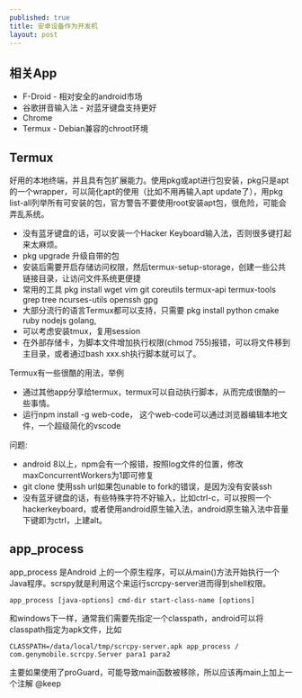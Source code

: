 ```yaml
---
published: true
title: 安卓设备作为开发机
layout: post
---
```


## 相关App
* F-Droid  - 相对安全的android市场
* 谷歌拼音输入法 - 对蓝牙键盘支持更好
* Chrome 
* Termux - Debian兼容的chroot环境

## Termux

好用的本地终端，并且具有包扩展能力。使用pkg或apt进行包安装，pkg只是apt的一个wrapper，可以简化apt的使用（比如不用再输入apt update了），用pkg list-all列举所有可安装的包，官方警告不要使用root安装apt包，很危险，可能会弄乱系统。

* 没有蓝牙键盘的话，可以安装一个Hacker Keyboard输入法，否则很多键打起来太麻烦。
* pkg upgrade 升级自带的包
* 安装后需要开启存储访问权限，然后termux-setup-storage，创建一些公共链接目录，让访问文件系统更便捷
* 常用的工具 pkg install wget vim git coreutils termux-api termux-tools grep tree ncurses-utils openssh gpg
* 大部分流行的语言Termux都可以支持，只需要 pkg install python cmake ruby nodejs golang, 
* 可以考虑安装tmux，复用session
* 在外部存储卡，为脚本文件增加执行权限(chmod 755)报错，可以将文件移到主目录，或者通过bash xxx.sh执行脚本就可以了。

Termux有一些很酷的用法，举例
* 通过其他app分享给termux，termux可以自动执行脚本，从而完成很酷的一些事情。
* 运行npm install -g web-code， 这个web-code可以通过浏览器编辑本地文件，一个超级简化的vscode

问题:
* android 8以上，npm会有一个报错，按照log文件的位置，修改maxConcurrentWorkers为1即可修复
* git clone 使用ssh url如果包unable to fork的错误，是因为没有安装ssh
* 没有蓝牙键盘的话，有些特殊字符不好输入，比如ctrl-c，可以按照一个hackerkeyboard，或者使用android原生输入法，android原生输入法中音量下键即为ctrl，上建alt。

## app_process
app_process 是Android 上的一个原生程序，可以从main()方法开始执行一个Java程序。scrspy就是利用这个来运行scrcpy-server进而得到shell权限。

```
app_process [java-options] cmd-dir start-class-name [options]
```

和windows下一样，通常我们需要先指定一个classpath，android可以将classpath指定为apk文件，比如
```
CLASSPATH=/data/local/tmp/scrcpy-server.apk app_process / com.genymobile.scrcpy.Server para1 para2
```

主要如果使用了proGuard，可能导致main函数被移除，所以应该再main上加上一个注解 @keep